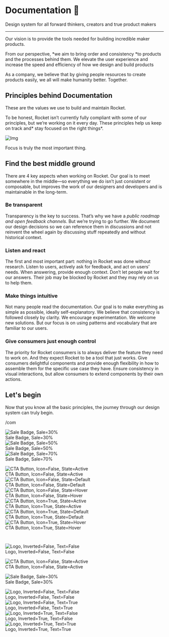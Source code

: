 
# Documentation 🚀

Design system for all forward thinkers, creators and true product makers

---

Our vision is to provide the tools needed for building incredible maker products.

From our perspective, *we aim to bring order and consistency *to products and the processes behind them. We elevate the user experience and increase the speed and efficiency of how we design and build products

As a company, we believe that by giving people resources to create products easily, we all will make humanity better. Together.

## Principles behind Documentation

These are the values we use to build and maintain Rocket.

To be honest, Rocket isn’t currently fully compliant with some of our principles, but we’re working on it every day. These principles help us keep on track and* stay focused on the right things*.

![Img](https://studio-assets.supernova.io/design-systems/14533/9289758a-6300-472a-bbc6-a57098081abf.jpeg)

Focus is truly the most important thing.

## Find the best middle ground

There are 4 key aspects when working on Rocket. Our goal is to meet somewhere in the middle—so everything we do isn’t just consistent or composable, but improves the work of our designers and developers and is maintainable in the long-term.

### Be transparent

Transparency is the key to success. That’s why we have a *public roadmap and open feedback channels*. But we’re trying to go further. We document our design decisions so we can reference them in discussions and not reinvent the wheel again by discussing stuff repeatedly and without historical context.

### Listen and react

The first and most important part: nothing in Rocket was done without research. Listen to users, actively ask for feedback, and act on users’ needs. When answering, provide enough context. Don’t let people wait for our answers. Their job may be blocked by Rocket and they may rely on us to help them.

### Make things intuitive

Not many people read the documentation. Our goal is to make everything as simple as possible, ideally self-explanatory. We believe that consistency is followed closely by clarity. We encourage experimentation. We welcome new solutions. But our focus is on using patterns and vocabulary that are familiar to our users.

### Give consumers just enough control

The priority for Rocket consumers is to always deliver the feature they need to work on. And they expect Rocket to be a tool that just works. Give consumers delightful components and provide enough flexibility in how to assemble them for the specific use case they have. Ensure consistency in visual interactions, but allow consumers to extend components by their own actions.

## Let's begin

Now that you know all the basic principles, the journey through our design system can truly begin.

/com

  
![Sale Badge, Sale=30%](https://studio-assets.supernova.io/design-systems/14533/acc2331f-a3a8-4082-9940-d47310d5fdd3.png)  
Sale Badge, Sale=30%  
![Sale Badge, Sale=50%](https://studio-assets.supernova.io/design-systems/14533/8a5e9ada-0f69-450f-b512-a3303b6f71a0.png)  
Sale Badge, Sale=50%  
![Sale Badge, Sale=70%](https://studio-assets.supernova.io/design-systems/14533/a573207d-6656-4ebe-bdec-efc41e7efe10.png)  
Sale Badge, Sale=70%  


  
![CTA Button, Icon=False, State=Active](https://studio-assets.supernova.io/design-systems/14533/89a3bafc-ff95-4139-aef2-e3e7d2920618.png)  
CTA Button, Icon=False, State=Active  
![CTA Button, Icon=False, State=Default](https://studio-assets.supernova.io/design-systems/14533/9ae7e1e9-9c9a-47cd-82c5-c4b59dff03ac.png)  
CTA Button, Icon=False, State=Default  
![CTA Button, Icon=False, State=Hover](https://studio-assets.supernova.io/design-systems/14533/012c7dee-a4b3-4309-8b59-07e31cd04798.png)  
CTA Button, Icon=False, State=Hover  
![CTA Button, Icon=True, State=Active](https://studio-assets.supernova.io/design-systems/14533/924c82d9-02cc-4a8f-8891-8a9bca903c33.png)  
CTA Button, Icon=True, State=Active  
![CTA Button, Icon=True, State=Default](https://studio-assets.supernova.io/design-systems/14533/037301ec-d871-412f-90d9-1668c8a26ecb.png)  
CTA Button, Icon=True, State=Default  
![CTA Button, Icon=True, State=Hover](https://studio-assets.supernova.io/design-systems/14533/53fbeb36-d15c-4ad8-81fe-2f04dabcafad.png)  
CTA Button, Icon=True, State=Hover  


```javascript  
  
```

  
![Logo, Inverted=False, Text=False](https://studio-assets.supernova.io/design-systems/14533/5e1cbea0-a5d7-4dc3-ad0e-49b29b51e2cc.png)  
Logo, Inverted=False, Text=False  


  
  


  
![CTA Button, Icon=False, State=Active](https://studio-assets.supernova.io/design-systems/14533/89a3bafc-ff95-4139-aef2-e3e7d2920618.png)  
CTA Button, Icon=False, State=Active  


  
![Sale Badge, Sale=30%](https://studio-assets.supernova.io/design-systems/14533/acc2331f-a3a8-4082-9940-d47310d5fdd3.png)  
Sale Badge, Sale=30%  


  
![Logo, Inverted=False, Text=False](https://studio-assets.supernova.io/design-systems/14533/5e1cbea0-a5d7-4dc3-ad0e-49b29b51e2cc.png)  
Logo, Inverted=False, Text=False  
![Logo, Inverted=False, Text=True](https://studio-assets.supernova.io/design-systems/14533/255dd97d-4761-4690-a0c8-c3e91ef5ae79.png)  
Logo, Inverted=False, Text=True  
![Logo, Inverted=True, Text=False](https://studio-assets.supernova.io/design-systems/14533/0a939f0b-1d58-4608-995a-03138b6a6d37.png)  
Logo, Inverted=True, Text=False  
![Logo, Inverted=True, Text=True](https://studio-assets.supernova.io/design-systems/14533/988bf3ac-1700-451e-8d85-ebec24e8bfaa.png)  
Logo, Inverted=True, Text=True  
